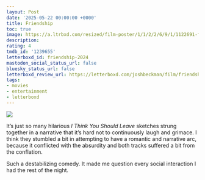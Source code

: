```yaml
---
layout: Post
date: '2025-05-22 00:00:00 +0000'
title: Friendship
toc: true
image: https://a.ltrbxd.com/resized/film-poster/1/1/2/2/6/9/1/1122691-friendship-2024-0-600-0-900-crop.jpg?v=9ea74152f4
description:
rating: 4
tmdb_id: '1239655'
letterboxd_id: friendship-2024
mastodon_social_status_url: false
bluesky_status_url: false
letterboxd_review_url: https://letterboxd.com/joshbeckman/film/friendship-2024/
tags:
- movies
- entertainment
- letterboxd
---
```


 <p><img src="https://a.ltrbxd.com/resized/film-poster/1/1/2/2/6/9/1/1122691-friendship-2024-0-600-0-900-crop.jpg?v=9ea74152f4"/></p> <p>It’s just so many hilarious <em>I Think You Should Leave</em> sketches strung together in a narrative that it’s hard not to continuously laugh and grimace. I think they stumbled a bit in attempting to have a romantic and narrative arc, because it conflicted with the absurdity and both tracks suffered a bit from the conflation. </p><p>Such a destabilizing comedy. It made me question every social interaction I had the rest of the night.</p> 
